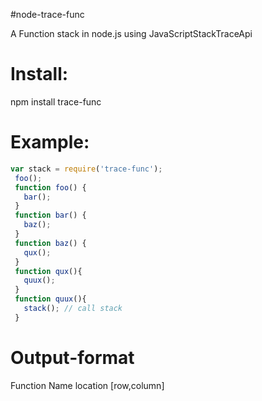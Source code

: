 #node-trace-func 

A Function stack in node.js using JavaScriptStackTraceApi 

# Install:
  
   npm install trace-func

# Example:

 ```js
 var stack = require('trace-func');
  foo();
  function foo() {
    bar();
  }
  function bar() {
    baz();
  }
  function baz() {
    qux();
  }
  function qux(){
    quux();
  }
  function quux(){
    stack(); // call stack
  }
```
# Output-format
  Function Name  location  [row,column]

